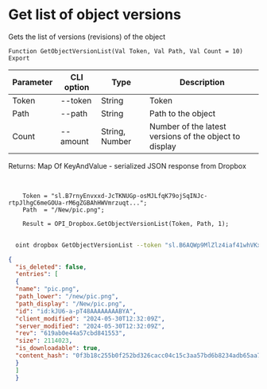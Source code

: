 ﻿---
sidebar_position: 13
---

# Get list of object versions
 Gets the list of versions (revisions) of the object



`Function GetObjectVersionList(Val Token, Val Path, Val Count = 10) Export`

  | Parameter | CLI option | Type | Description |
  |-|-|-|-|
  | Token | --token | String | Token |
  | Path | --path | String | Path to the object |
  | Count | --amount | String, Number | Number of the latest versions of the object to display |

  
  Returns:  Map Of KeyAndValue - serialized JSON response from Dropbox

<br/>




```bsl title="Code example"
    Token = "sl.B7rnyEnvxxd-JcTKNUGp-osMJLfqK79ojSqINJc-rtpJlhgC6meGOUa-rM6gZGBAhHWVmrzuqt...";
    Path  = "/New/pic.png";

    Result = OPI_Dropbox.GetObjectVersionList(Token, Path, 1);
```



```sh title="CLI command example"
    
  oint dropbox GetObjectVersionList --token "sl.B6AQWp9MlZlz4iaf41whVKxX9-MXeCiQhPRe4YIRxFmZ3zHsdjmOAatzgaWVhqmlIOvDD6WIUQ..." --path %path% --amount %amount%

```

```json title="Result"
{
  "is_deleted": false,
  "entries": [
  {
  "name": "pic.png",
  "path_lower": "/new/pic.png",
  "path_display": "/New/pic.png",
  "id": "id:kJU6-a-pT48AAAAAAAABYA",
  "client_modified": "2024-05-30T12:32:09Z",
  "server_modified": "2024-05-30T12:32:09Z",
  "rev": "619ab0e44a57cbd841553",
  "size": 2114023,
  "is_downloadable": true,
  "content_hash": "0f3b18c255b0f252bd326cacc04c15c3aa57bd6b8234adb65aa7bb2987a65492"
  }
  ]
  }
```

